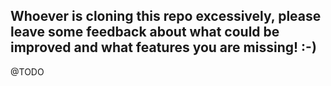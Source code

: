 ## Whoever is cloning this repo excessively, please leave some feedback about what could be improved and what features you are missing! :-)

@TODO
